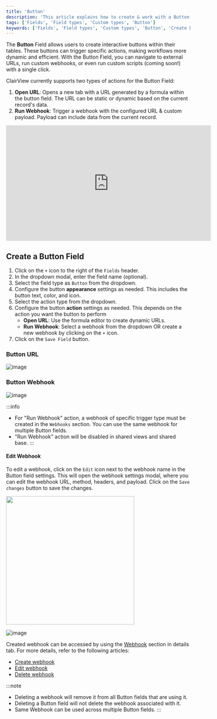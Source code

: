 ```yaml
---
title: 'Button'
description: 'This article explains how to create & work with a Button field.'
tags: ['Fields', 'Field types', 'Custom types', 'Button']
keywords: ['Fields', 'Field types', 'Custom types', 'Button', 'Create button field']
---
```


The **Button** Field allows users to create interactive buttons within their tables. These buttons can trigger specific actions, making workflows more dynamic and efficient. With the Button Field, you can navigate to external URLs, run custom webhooks, or even run custom scripts (coming soon!) with a single click.

ClairView currently supports two types of actions for the Button Field:
1. **Open URL**: Opens a new tab with a URL generated by a formula within the button field. The URL can be static or dynamic based on the current record's data.
2. **Run Webhook**: Trigger a webhook with the configured URL & custom payload. Payload can include data from the current record.

<center>
    <iframe width="560" height="315" src="https://www.youtube.com/embed/V20tQDkbkvU?si=7EL1IppfR7V9LRBF&start=13" frameborder="0" allow="accelerometer; autoplay; clipboard-write; encrypted-media; gyroscope; picture-in-picture" allowfullscreen ></iframe>
</center>

## Create a Button Field
1. Click on the `+` icon to the right of the `Fields` header.
2. In the dropdown modal, enter the field name (optional).
3. Select the field type as `Button` from the dropdown.
4. Configure the button **appearance** settings as needed. This includes the button text, color, and icon.
5. Select the action type from the dropdown.
6. Configure the button **action** settings as needed. This depends on the action you want the button to perform
   - **Open URL**: Use the formula editor to create dynamic URLs.
   - **Run Webhook**: Select a webhook from the dropdown OR create a new webhook by clicking on the `+` icon.
7. Click on the `Save Field` button.

### Button URL
![image](/img/v2/fields/types/button-url.png)

### Button Webhook
![image](/img/v2/fields/types/button-webhook.png)

:::info
- For "Run Webhook" action, a webhook of specific trigger type must be created in the `Webhooks` section. You can use the same webhook for multiple Button fields.
- "Run Webhook" action will be disabled in shared views and shared base.
:::

#### Edit Webhook
To edit a webhook, click on the `Edit` icon next to the webhook name in the Button field settings. This will open the webhook settings modal, where you can edit the webhook URL, method, headers, and payload. Click on the `Save changes` button to save the changes. 

<img src="/img/v2/fields/types/button-webhook-edit.png" width="350"/>  
  
  
![image](/img/v2/fields/types/button-webhook-edit-2.png)

Created webhook can be accessed by using the [Webhook](/category/webhook) section in details tab. For more details, refer to the following articles:
- [Create webhook](/automation/webhook/create-webhook#create-webhook)
- [Edit webhook](/automation/webhook/actions-on-webhook#edit-webhook)
- [Delete webhook](/automation/webhook/actions-on-webhook#delete-webhook)

:::note
- Deleting a webhook will remove it from all Button fields that are using it.
- Deleting a Button field will not delete the webhook associated with it.
- Same Webhook can be used across multiple Button fields.
:::